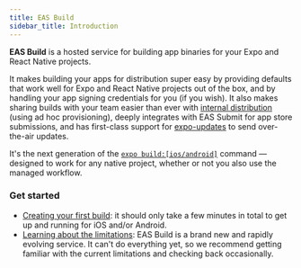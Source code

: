 ```yaml
---
title: EAS Build
sidebar_title: Introduction
---
```


**EAS Build** is a hosted service for building app binaries for your Expo and React Native projects.

It makes building your apps for distribution super easy by providing defaults that work well for Expo and React Native projects out of the box, and by handling your app signing credentials for you (if you wish). It also makes sharing builds with your team easier than ever with [internal distribution](internal-distribution.md) (using ad hoc provisioning), deeply integrates with EAS Submit for app store submissions, and has first-class support for [expo-updates](updates.md) to send over-the-air updates.

It's the next generation of the [`expo build:[ios/android]`](/distribution/building-standalone-apps.md) command &mdash; designed to work for any native project, whether or not you also use the managed workflow.

### Get started

- [Creating your first build](setup.md): it should only take a few minutes in total to get up and running for iOS and/or Android.
- [Learning about the limitations](/build-reference/limitations.md): EAS Build is a brand new and rapidly evolving service. It can't do everything yet, so we recommend getting familiar with the current limitations and checking back occasionally.